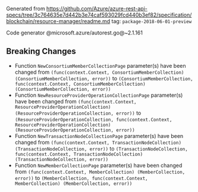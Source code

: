 Generated from https://github.com/Azure/azure-rest-api-specs/tree/3c764635e7d442b3e74caf593029fcd440b3ef82/specification/blockchain/resource-manager/readme.md tag: `package-2018-06-01-preview`

Code generator @microsoft.azure/autorest.go@~2.1.161

## Breaking Changes

- Function `NewConsortiumMemberCollectionPage` parameter(s) have been changed from `(func(context.Context, ConsortiumMemberCollection) (ConsortiumMemberCollection, error))` to `(ConsortiumMemberCollection, func(context.Context, ConsortiumMemberCollection) (ConsortiumMemberCollection, error))`
- Function `NewResourceProviderOperationCollectionPage` parameter(s) have been changed from `(func(context.Context, ResourceProviderOperationCollection) (ResourceProviderOperationCollection, error))` to `(ResourceProviderOperationCollection, func(context.Context, ResourceProviderOperationCollection) (ResourceProviderOperationCollection, error))`
- Function `NewTransactionNodeCollectionPage` parameter(s) have been changed from `(func(context.Context, TransactionNodeCollection) (TransactionNodeCollection, error))` to `(TransactionNodeCollection, func(context.Context, TransactionNodeCollection) (TransactionNodeCollection, error))`
- Function `NewMemberCollectionPage` parameter(s) have been changed from `(func(context.Context, MemberCollection) (MemberCollection, error))` to `(MemberCollection, func(context.Context, MemberCollection) (MemberCollection, error))`
